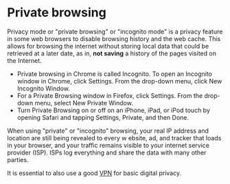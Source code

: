 # Private browsing

Privacy mode or "private browsing" or "incognito mode" is a privacy feature in some web browsers to disable browsing history and the web cache. This allows for browsing the internet without storing local data that could be retrieved at a later date, as in, **not saving** a history of the pages visited on the Internet. 

* Private browsing in Chrome is called Incognito. To open an Incognito window in Chrome, click Settings. From the drop-down menu, click New Incognito Window.
* For a Private Browsing window in Firefox, click Settings. From the drop-down menu, select New Private Window.
* Turn Private Browsing on or off on an iPhone, iPad, or iPod touch by opening Safari and tapping Settings, Private, and then Done.

When using "private" or "incognito" browsing, your real IP address and location are still being revealed to every w
ebsite, ad, and tracker that loads in your browser, and your traffic remains visible to your internet service provider 
(ISP). ISPs log everything and share the data with many other parties.

It is essential to also use a good [VPN](vpn.md) for basic digital privacy.